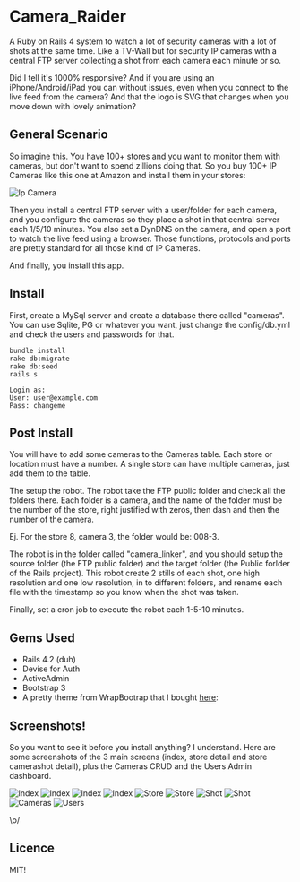 # Camera_Raider

A Ruby on Rails 4 system to watch a lot of security cameras with a lot of shots at the same time. Like a TV-Wall but for security IP cameras with a central FTP server collecting a shot from each camera each minute or so.

Did I tell it's 1000% responsive? And if you are using an iPhone/Android/iPad you can without issues, even when you connect to the live feed from the camera? And that the logo is SVG that changes when you move down with lovely animation?

## General Scenario

So imagine this. You have 100+ stores and you want to monitor them with cameras, but don't want to spend zillions doing that. So you buy 100+ IP Cameras like this one at Amazon and install them in your stores: 

![Ip Camera](ip_camera.png)

Then you install a central FTP server with a user/folder for each camera, and you configure the cameras so they place a shot in that central server each 1/5/10 minutes. You also set a DynDNS on the camera, and open a port to watch the live feed using a browser. Those functions, protocols and ports are pretty standard for all those kind of IP Cameras. 

And finally, you install this app. 

## Install

First, create a MySql server and create a database there called "cameras". You can use Sqlite, PG or whatever you want, just change the config/db.yml and check the users and passwords for that. 

```
bundle install
rake db:migrate
rake db:seed
rails s

Login as:
User: user@example.com
Pass: changeme
```

## Post Install

You will have to add some cameras to the Cameras table. Each store or location must have a number. A single store can have multiple cameras, just add them to the table.

The setup the robot. The robot take the FTP public folder and check all the folders there. Each folder is a camera, and the name of the folder must be the number of the store, right justified with zeros, then dash and then the number of the camera. 

Ej. For the store 8, camera 3, the folder would be: 008-3.

The robot is in the folder called "camera_linker", and you should setup the source folder (the FTP public folder) and the target folder (the Public forlder of the Rails project). This robot create 2 stills of each shot, one high resolution and one low resolution, in to different folders, and rename each file with the timestamp so you know when the shot was taken.

Finally, set a cron job to execute the robot each 1-5-10 minutes. 

## Gems Used

* Rails 4.2 (duh)
* Devise for Auth
* ActiveAdmin
* Bootstrap 3
* A pretty theme from WrapBootrap that I bought [here](http://demo.fuviz.com/reen/v1-1/portfolio5.html): 

## Screenshots!

So you want to see it before you install anything? I understand. Here are some screenshots of the 3 main screens (index, store detail and store camerashot detail), plus the Cameras CRUD and the Users Admin dashboard.

![Index](screenshot-index-1.png)
![Index](screenshot-index-2.png)
![Index](screenshot-index-3.png)
![Index](screenshot-index-4.png)
![Store](screenshot-store-detail-1.png)
![Store](screenshot-store-detail-2.png)
![Shot](screenshot-store-shot-detail-1.png)
![Shot](screenshot-store-shot-detail-2.png)
![Cameras](screenshot-cameras.png)
![Users](screenshot-users.png)

\o/

## Licence

MIT!
